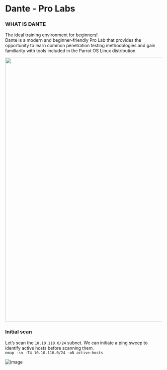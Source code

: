 # Dante - Pro Labs

### WHAT IS DANTE

The ideal training environment for beginners!   
Dante is a modern and beginner-friendly Pro Lab that provides the opportunity to learn common penetration testing methodologies and gain familiarity with tools included in the Parrot OS Linux distribution.

<img src="https://user-images.githubusercontent.com/84217196/223658266-4c7b74cf-989a-4e0c-9fae-65627723fef9.png" width="850">

### Initial scan

Let’s scan the `10.10.110.0/24` subnet. We can initiate a ping sweep to identify active hosts before scanning them.  
`nmap -sn -T4 10.10.110.0/24 -oN active-hosts`  

![image](https://user-images.githubusercontent.com/84217196/223665467-e452edec-95f4-4d19-bfab-7683328ad9f1.png)

